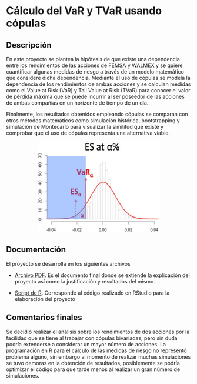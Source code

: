 # Cálculo del VaR y TVaR usando cópulas

## Descripción

En este proyecto se plantea la hipótesis de que existe una dependencia entre los rendimientos de las acciones de FEMSA y WALMEX y se quiere cuantificar algunas medidas de riesgo a través de un modelo matemático que considere dicha dependencia. Mediante el uso de cópulas se modela la dependencia de los rendimientos de ambas acciones y se calculan medidas como el Value at Risk (VaR) y Tail Value at Risk (TVaR) para conocer el valor de pérdida máxima que se puede incurrir al ser poseedor de las acciones de ambas compañías en un horizonte de tiempo de un día. 

Finalmente, los resultados obtenidos empleando cópulas se comparan con otros métodos matemáticos como simulación histórica, bootstrapping y simulación de Montecarlo para visualizar la similitud que existe y comprobar que el uso de cópulas representa una alternativa viable.

<p align="center"> <img src= "https://raw.githubusercontent.com/CarlosCamposs/Value-at-Risk/master/imagen/VaR.jpg" height="250" alt="VaR">
 </p>

## Documentación
El proyecto se desarrolla en los siguientes archivos

- [Archivo PDF](https://github.com/CarlosCamposs/Value-at-Risk/blob/main/(PDF)%20Calculo%20del%20VaR%20y%20tVaR%20usando%20copulas.pdf). Es el documento final donde se extiende la explicación del proyecto así como la justificación y resultados del mismo.

- [Script de R](https://github.com/CarlosCamposs/Value-at-Risk/blob/main/(R)%20Codigo.R). Corresponde al código realizado en RStudio para la elaboración del proyecto 

## Comentarios finales

Se decidió realizar el análisis sobre los rendimientos de dos acciones por la facilidad que se tiene al trabajar con cópulas bivariadas, pero sin duda podría extenderse a considerar un mayor número de acciones. La programación en R para el cálculo de las medidas de riesgo no representó problema alguno, sin embargo al momento de realizar muchas simulaciones se tuvo demoras en la obtención de resultados, posiblemente se podría optimizar el código para que tarde menos al realizar un gran número de simulaciones.
